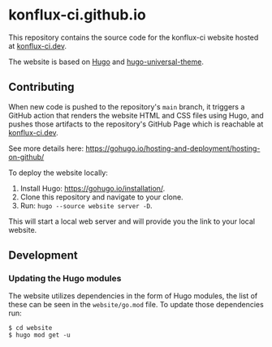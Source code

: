 # konflux-ci.github.io

This repository contains the source code for the konflux-ci website hosted at
[konflux-ci.dev](https://konflux-ci.dev/).

The website is based on [Hugo](https://gohugo.io/) and
[hugo-universal-theme](https://github.com/devcows/hugo-universal-theme).

## Contributing

When new code is pushed to the repository's `main` branch, it triggers a GitHub action
that renders the website HTML and CSS files using Hugo, and pushes those artifacts to
the repository's GitHub Page which is reachable at
[konflux-ci.dev](https://konflux-ci.dev/).

See more details here:
https://gohugo.io/hosting-and-deployment/hosting-on-github/

To deploy the website locally:

1. Install Hugo: https://gohugo.io/installation/.
2. Clone this repository and navigate to your clone.
3. Run: `hugo --source website server -D`.

This will start a local web server and will provide you the link to your local website.


## Development

### Updating the Hugo modules

The website utilizes dependencies in the form of Hugo modules, the list of these
can be seen in the `website/go.mod` file. To update those dependencies run:

    $ cd website
    $ hugo mod get -u
